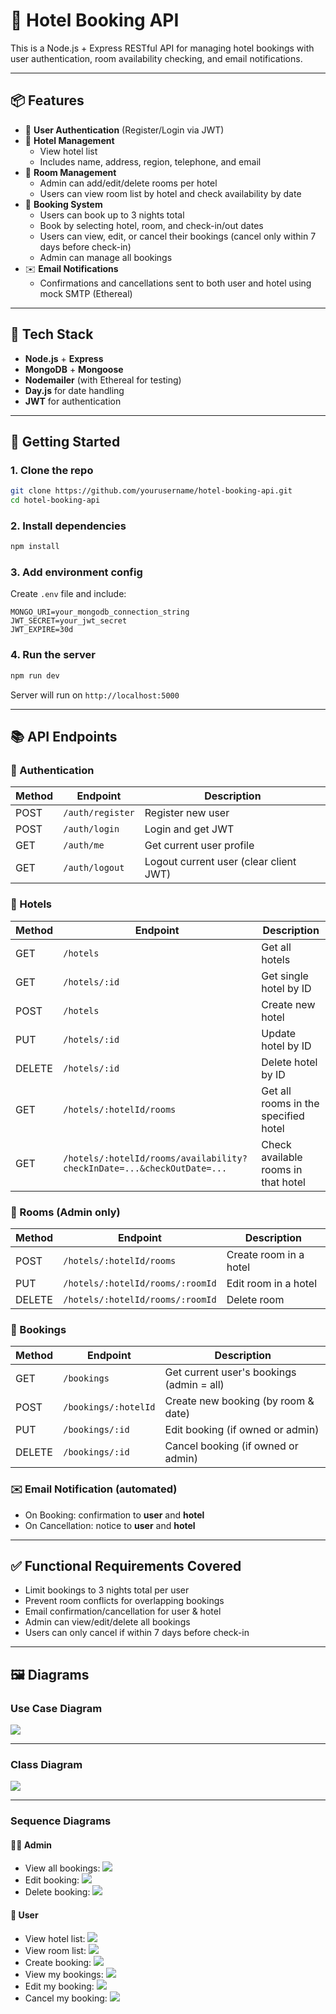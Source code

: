 # 🏨 Hotel Booking API

This is a Node.js + Express RESTful API for managing hotel bookings with user authentication, room availability checking, and email notifications.

---

## 📦 Features

- 👥 **User Authentication** (Register/Login via JWT)
- 🏨 **Hotel Management**
  - View hotel list
  - Includes name, address, region, telephone, and email
- 🚪 **Room Management**
  - Admin can add/edit/delete rooms per hotel
  - Users can view room list by hotel and check availability by date
- 📆 **Booking System**
  - Users can book up to 3 nights total
  - Book by selecting hotel, room, and check-in/out dates
  - Users can view, edit, or cancel their bookings (cancel only within 7 days before check-in)
  - Admin can manage all bookings
- ✉️ **Email Notifications**
  - Confirmations and cancellations sent to both user and hotel using mock SMTP (Ethereal)

---

## 🔧 Tech Stack

- **Node.js** + **Express**
- **MongoDB** + **Mongoose**
- **Nodemailer** (with Ethereal for testing)
- **Day.js** for date handling
- **JWT** for authentication

---

## 🚀 Getting Started

### 1. Clone the repo
```bash
git clone https://github.com/yourusername/hotel-booking-api.git
cd hotel-booking-api
```

### 2. Install dependencies
```bash
npm install
```

### 3. Add environment config
Create `.env` file and include:
```env
MONGO_URI=your_mongodb_connection_string
JWT_SECRET=your_jwt_secret
JWT_EXPIRE=30d
```

### 4. Run the server
```bash
npm run dev
```

Server will run on `http://localhost:5000`

---

## 📚 API Endpoints

### 🔐 Authentication
| Method | Endpoint             | Description            |
|--------|----------------------|------------------------|
| POST   | `/auth/register`     | Register new user      |
| POST   | `/auth/login`        | Login and get JWT      |
| GET    | `/auth/me`           | Get current user profile               |
| GET    | `/auth/logout`       | Logout current user (clear client JWT) |

### 🏨 Hotels
| Method | Endpoint                                              | Description                                  |
|--------|-------------------------------------------------------|----------------------------------------------|
| GET    | `/hotels`                                             | Get all hotels                               |
| GET    | `/hotels/:id`                                         | Get single hotel by ID                       |
| POST   | `/hotels`                                             | Create new hotel                             |
| PUT    | `/hotels/:id`                                         | Update hotel by ID                           |
| DELETE | `/hotels/:id`                                         | Delete hotel by ID                           |
| GET    | `/hotels/:hotelId/rooms`                              | Get all rooms in the specified hotel         |
| GET    | `/hotels/:hotelId/rooms/availability?checkInDate=...&checkOutDate=...` | Check available rooms in that hotel |

### 🚪 Rooms (Admin only)
| Method | Endpoint                               | Description              |
|--------|----------------------------------------|--------------------------|
| POST   | `/hotels/:hotelId/rooms`               | Create room in a hotel   |
| PUT    | `/hotels/:hotelId/rooms/:roomId`       | Edit room in a hotel     |
| DELETE | `/hotels/:hotelId/rooms/:roomId`       | Delete room              |

### 📆 Bookings
| Method | Endpoint               | Description                              |
|--------|------------------------|------------------------------------------|
| GET    | `/bookings`            | Get current user's bookings (admin = all)|
| POST   | `/bookings/:hotelId`   | Create new booking (by room & date)      |
| PUT    | `/bookings/:id`        | Edit booking (if owned or admin)         |
| DELETE | `/bookings/:id`        | Cancel booking (if owned or admin)       |

### ✉️ Email Notification (automated)
- On Booking: confirmation to **user** and **hotel**
- On Cancellation: notice to **user** and **hotel**

---

## ✅ Functional Requirements Covered
- Limit bookings to 3 nights total per user
- Prevent room conflicts for overlapping bookings
- Email confirmation/cancellation for user & hotel
- Admin can view/edit/delete all bookings
- Users can only cancel if within 7 days before check-in

---

## 🖼️ Diagrams

### Use Case Diagram
![](diagram/use-case.png)

---

### Class Diagram
![](diagram/class.png)

---

### Sequence Diagrams

#### 🧑‍💼 Admin
- View all bookings:
  ![](diagram/admin-get-all-booking.png)
- Edit booking:
  ![](diagram/admin-update-booking.png)
- Delete booking:
  ![](diagram/admin-delete-booking.png)

#### 🙋 User
- View hotel list:
  ![](diagram/get-hotels.png)
- View room list:
  ![](diagram/get-room.png)
- Create booking:
  ![](diagram/post-create-booking.png)
- View my bookings:
  ![](diagram/get-booking.png)
- Edit my booking:
  ![](diagram/update-booking.png)
- Cancel my booking:
  ![](diagram/delete-booking.png)
